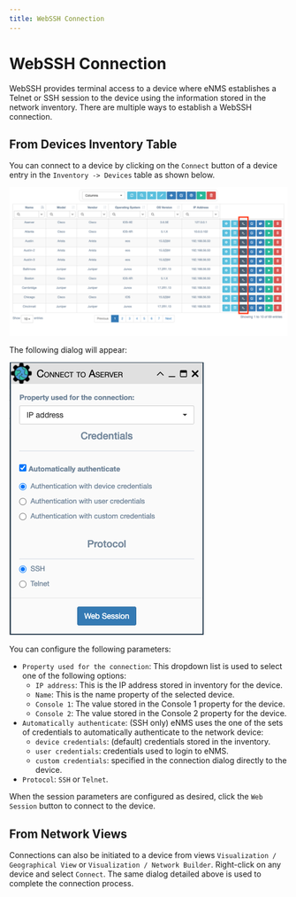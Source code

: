 ```yaml
---
title: WebSSH Connection
---
```

# WebSSH Connection
WebSSH provides terminal access to a device where eNMS establishes 
a Telnet or SSH session to the device using the information stored in the
network inventory.  There are multiple ways to establish a WebSSH connection.


## From Devices Inventory Table

You can connect to a device by clicking on the `Connect` button of a device
entry in the `Inventory -> Devices` table as shown below.

![Connect buttons](../_static/inventory/web_connection/devices_table.png)

The following dialog will appear:

![Connection window](../_static/inventory/web_connection/connection_parameters.png)

You can configure the following parameters:

- `Property used for the connection`: This dropdown list is used to select one
of the following options:
    - `IP address`: This is the IP address stored in inventory for the device.
    - `Name`: This is the name property of the selected device.
    - `Console 1`: The value stored in the Console 1 property for the device.
    - `Console 2`: The value stored in the Console 2 property for the device.
- `Automatically authenticate`: (SSH only) eNMS uses the one of the sets of 
  credentials to automatically authenticate to the network device:
    - `device credentials`: (default) credentials stored in the inventory.
    - `user credentials`: credentials used to login to eNMS.
    - `custom credentials`: specified in the connection dialog directly to the
      device.
- `Protocol`: `SSH` or `Telnet`.

When the session parameters are configured as desired, click the `Web Session`
button to connect to the device.

## From Network Views

Connections can also be initiated to a device from views 
`Visualization / Geographical View` or `Visualization / Network Builder`.
Right-click on any device and select `Connect`.  The same dialog detailed
above is used to complete the connection process.